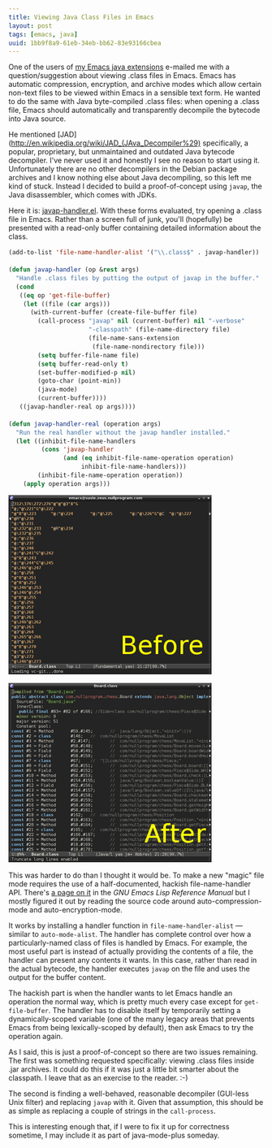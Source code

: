 ```yaml
---
title: Viewing Java Class Files in Emacs
layout: post
tags: [emacs, java]
uuid: 1bb9f8a9-61eb-34eb-bb62-83e93166cbea
---
```


One of the users of [my Emacs java extensions](/blog/2010/10/15/)
e-mailed me with a question/suggestion about viewing .class files in
Emacs. Emacs has automatic compression, encryption, and archive modes
which allow certain non-text files to be viewed within Emacs in a
sensible text form. He wanted to do the same with Java byte-compiled
.class files: when opening a .class file, Emacs should automatically
and transparently decompile the bytecode into Java source.

He mentioned
[JAD](http://en.wikipedia.org/wiki/JAD_(JAva_Decompiler%29)
specifically, a popular, proprietary, but unmaintained and outdated
Java bytecode decompiler. I've never used it and honestly I see no
reason to start using it. Unfortunately there are no other decompilers
in the Debian package archives and I know nothing else about Java
decompiling, so this left me kind of stuck. Instead I decided to build
a proof-of-concept using `javap`, the Java disassembler, which comes
with JDKs.

Here it is: [javap-handler.el](https://gist.github.com/3178747). With
these forms evaluated, try opening a .class file in Emacs. Rather than
a screen full of junk, you'll (hopefully) be presented with a
read-only buffer containing detailed information about the class.

~~~cl
(add-to-list 'file-name-handler-alist '("\\.class$" . javap-handler))

(defun javap-handler (op &rest args)
  "Handle .class files by putting the output of javap in the buffer."
  (cond
   ((eq op 'get-file-buffer)
    (let ((file (car args)))
      (with-current-buffer (create-file-buffer file)
        (call-process "javap" nil (current-buffer) nil "-verbose"
                      "-classpath" (file-name-directory file)
                      (file-name-sans-extension
                       (file-name-nondirectory file)))
        (setq buffer-file-name file)
        (setq buffer-read-only t)
        (set-buffer-modified-p nil)
        (goto-char (point-min))
        (java-mode)
        (current-buffer))))
   ((javap-handler-real op args))))

(defun javap-handler-real (operation args)
  "Run the real handler without the javap handler installed."
  (let ((inhibit-file-name-handlers
         (cons 'javap-handler
               (and (eq inhibit-file-name-operation operation)
                    inhibit-file-name-handlers)))
        (inhibit-file-name-operation operation))
    (apply operation args)))
~~~

[![](/img/emacs/javap-junk-thumb.png)](/img/emacs/javap-junk.png)

[![](/img/emacs/javap-clear-thumb.png)](/img/emacs/javap-clear.png)

This was harder to do than I thought it would be. To make a new
"magic" file mode requires the use of a half-documented, hackish
file-name-handler API. There's
[a page on it](http://www.gnu.org/software/emacs/manual/html_node/elisp/Magic-File-Names.html)
in the *GNU Emacs Lisp Reference Manual* but I mostly figured it out
by reading the source code around auto-compression-mode and
auto-encryption-mode.

It works by installing a handler function in `file-name-handler-alist`
— similar to `auto-mode-alist`. The handler has complete control over
how a particularly-named class of files is handled by Emacs. For
example, the most useful part is instead of actually providing the
contents of a file, the handler can present any contents it wants. In
this case, rather than read in the actual bytecode, the handler
executes `javap` on the file and uses the output for the buffer
content.

The hackish part is when the handler wants to let Emacs handle an
operation the normal way, which is pretty much every case except for
`get-file-buffer`. The handler has to disable itself by temporarily
setting a dynamically-scoped variable (one of the many legacy areas
that prevents Emacs from being lexically-scoped by default), then ask
Emacs to try the operation again.

As I said, this is just a proof-of-concept so there are two issues
remaining. The first was something requested specifically: viewing
.class files inside .jar archives. It could do this if it was just a
little bit smarter about the classpath. I leave that as an exercise to
the reader. :-)

The second is finding a well-behaved, reasonable decompiler (GUI-less
Unix filter) and replacing `javap` with it. Given that assumption,
this should be as simple as replacing a couple of strings in the
`call-process`.

This is interesting enough that, if I were to fix it up for
correctness sometime, I may include it as part of java-mode-plus
someday.
